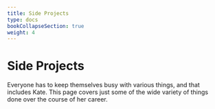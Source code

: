 ```yaml
---
title: Side Projects
type: docs
bookCollapseSection: true
weight: 4
---
```


# Side Projects

Everyone has to keep themselves busy with various things, and that includes Kate.  This page covers just some of the wide variety of things done over the course of her career.

